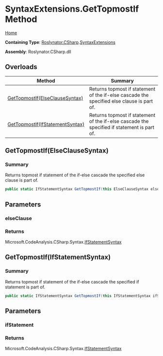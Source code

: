 # SyntaxExtensions\.GetTopmostIf Method

[Home](../../../../README.md)

**Containing Type**: [Roslynator.CSharp](../../README.md)\.[SyntaxExtensions](../README.md)

**Assembly**: Roslynator\.CSharp\.dll

## Overloads

| Method | Summary |
| ------ | ------- |
| [GetTopmostIf(ElseClauseSyntax)](#Roslynator_CSharp_SyntaxExtensions_GetTopmostIf_Microsoft_CodeAnalysis_CSharp_Syntax_ElseClauseSyntax_) | Returns topmost if statement of the if\-else cascade the specified else clause is part of\. |
| [GetTopmostIf(IfStatementSyntax)](#Roslynator_CSharp_SyntaxExtensions_GetTopmostIf_Microsoft_CodeAnalysis_CSharp_Syntax_IfStatementSyntax_) | Returns topmost if statement of the if\-else cascade the specified if statement is part of\. |

## GetTopmostIf\(ElseClauseSyntax\)<a name="Roslynator_CSharp_SyntaxExtensions_GetTopmostIf_Microsoft_CodeAnalysis_CSharp_Syntax_ElseClauseSyntax_"></a>

### Summary

Returns topmost if statement of the if\-else cascade the specified else clause is part of\.

```csharp
public static IfStatementSyntax GetTopmostIf(this ElseClauseSyntax elseClause)
```

## Parameters

### elseClause





### Returns

Microsoft\.CodeAnalysis\.CSharp\.Syntax\.[IfStatementSyntax](https://docs.microsoft.com/en-us/dotnet/api/microsoft.codeanalysis.csharp.syntax.ifstatementsyntax)

## GetTopmostIf\(IfStatementSyntax\)<a name="Roslynator_CSharp_SyntaxExtensions_GetTopmostIf_Microsoft_CodeAnalysis_CSharp_Syntax_IfStatementSyntax_"></a>

### Summary

Returns topmost if statement of the if\-else cascade the specified if statement is part of\.

```csharp
public static IfStatementSyntax GetTopmostIf(this IfStatementSyntax ifStatement)
```

## Parameters

### ifStatement





### Returns

Microsoft\.CodeAnalysis\.CSharp\.Syntax\.[IfStatementSyntax](https://docs.microsoft.com/en-us/dotnet/api/microsoft.codeanalysis.csharp.syntax.ifstatementsyntax)

